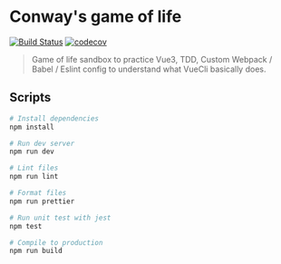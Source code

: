 # Conway's game of life

[![Build Status](https://travis-ci.org/swanncastel/game-of-life.svg?branch=master)](https://travis-ci.org/swanncastel/game-of-life)
[![codecov](https://codecov.io/gh/swanncastel/game-of-life/branch/master/graph/badge.svg)](https://codecov.io/gh/swanncastel/game-of-life)

> Game of life sandbox to practice Vue3, TDD, Custom Webpack / Babel / Eslint config to understand what VueCli basically does.

## Scripts

```bash
# Install dependencies
npm install

# Run dev server
npm run dev

# Lint files
npm run lint

# Format files
npm run prettier

# Run unit test with jest
npm test

# Compile to production
npm run build
```

